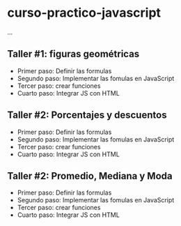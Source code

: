 # curso-practico-javascript

...

## Taller #1: figuras geométricas

- Primer paso: Definir las formulas 
- Segundo paso: Implementar las fomulas en JavaScript 
- Tercer paso: crear funciones
- Cuarto paso: Integrar JS con HTML

## Taller #2: Porcentajes y descuentos

- Primer paso: Definir las formulas 
- Segundo paso: Implementar las fomulas en JavaScript 
- Tercer paso: crear funciones
- Cuarto paso: Integrar JS con HTML


## Taller #2: Promedio, Mediana y Moda 

- Primer paso: Definir las formulas 
- Segundo paso: Implementar las fomulas en JavaScript 
- Tercer paso: crear funciones
- Cuarto paso: Integrar JS con HTML